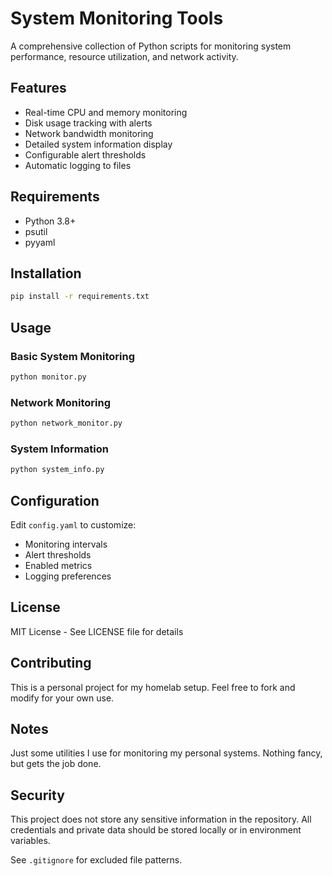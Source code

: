 # System Monitoring Tools

A comprehensive collection of Python scripts for monitoring system performance, resource utilization, and network activity.

## Features
- Real-time CPU and memory monitoring
- Disk usage tracking with alerts
- Network bandwidth monitoring
- Detailed system information display
- Configurable alert thresholds
- Automatic logging to files

## Requirements
- Python 3.8+
- psutil
- pyyaml

## Installation
```bash
pip install -r requirements.txt
```

## Usage

### Basic System Monitoring
```bash
python monitor.py
```

### Network Monitoring
```bash
python network_monitor.py
```

### System Information
```bash
python system_info.py
```

## Configuration
Edit `config.yaml` to customize:
- Monitoring intervals
- Alert thresholds
- Enabled metrics
- Logging preferences


## License
MIT License - See LICENSE file for details

## Contributing
This is a personal project for my homelab setup. Feel free to fork and modify for your own use.

## Notes
Just some utilities I use for monitoring my personal systems. Nothing fancy, but gets the job done.

## Security

This project does not store any sensitive information in the repository.
All credentials and private data should be stored locally or in environment variables.

See `.gitignore` for excluded file patterns.